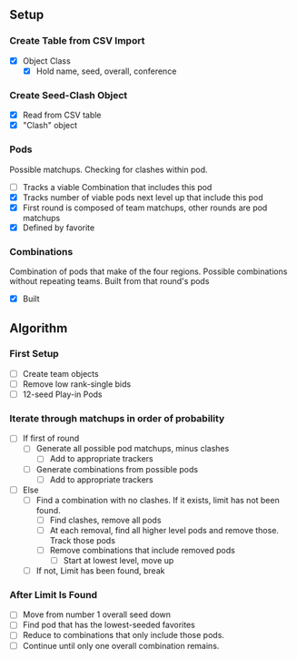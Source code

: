 ## Setup
### Create Table from CSV Import
  - [x] Object Class
    - [x] Hold name, seed, overall, conference

### Create Seed-Clash Object
  - [x] Read from CSV table
  - [x] "Clash" object

### Pods
Possible matchups.  Checking for clashes within pod.
  - [ ] Tracks a viable Combination that includes this pod
  - [x] Tracks number of viable pods next level up that include this pod
  - [x] First round is composed of team matchups, other rounds are pod matchups
  - [x] Defined by favorite

### Combinations
Combination of pods that make of the four regions.  Possible combinations without repeating teams.  Built from that round's pods
  - [x] Built


## Algorithm
### First Setup
  - [ ] Create team objects
  - [ ] Remove low rank-single bids
  - [ ] 12-seed Play-in Pods

### Iterate through matchups in order of probability
  - [ ] If first of round
    - [ ] Generate all possible pod matchups, minus clashes
      - [ ] Add to appropriate trackers
    - [ ] Generate combinations from possible pods
      - [ ] Add to appropriate trackers

  - [ ] Else
    - [ ] Find a combination with no clashes.  If it exists, limit has not been found.
      - [ ] Find clashes, remove all pods
      - [ ] At each removal, find all higher level pods and remove those. Track those pods
      - [ ] Remove combinations that include removed pods
        - [ ] Start at lowest level, move up
    - [ ] If not, Limit has been found, break

### After Limit Is Found
  - [ ] Move from number 1 overall seed down
  - [ ] Find pod that has the lowest-seeded favorites
  - [ ] Reduce to combinations that only include those pods.
  - [ ] Continue until only one overall combination remains.
